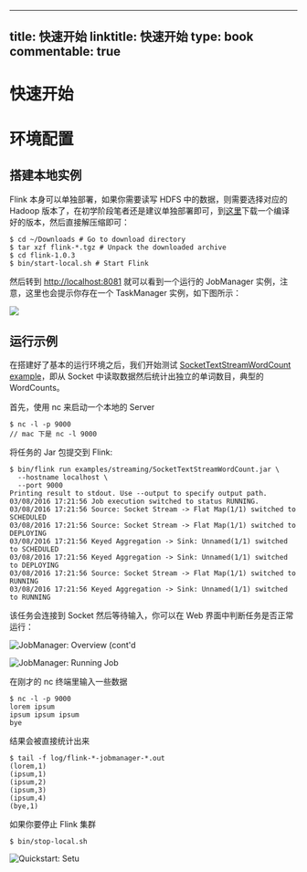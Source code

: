 
---
title: 快速开始
linktitle: 快速开始
type: book
commentable: true
---

# 快速开始

# 环境配置

## 搭建本地实例

Flink 本身可以单独部署，如果你需要读写 HDFS 中的数据，则需要选择对应的 Hadoop 版本了，在初学阶段笔者还是建议单独部署即可，到[这里](http://flink.apache.org/downloads.html)下载一个编译好的版本，然后直接解压缩即可：

```
$ cd ~/Downloads # Go to download directory
$ tar xzf flink-*.tgz # Unpack the downloaded archive
$ cd flink-1.0.3
$ bin/start-local.sh # Start Flink
```

然后转到 [http://localhost:8081](http://localhost:8081/) 就可以看到一个运行的 JobManager 实例，注意，这里也会提示你存在一个 TaskManager 实例，如下图所示：

![](https://ci.apache.org/projects/flink/flink-docs-release-1.0/page/img/quickstart-setup/jobmanager-1.png)

## 运行示例

在搭建好了基本的运行环境之后，我们开始测试 [SocketTextStreamWordCount example](https://github.com/apache/flink/blob/release-1.0.0/flink-quickstart/flink-quickstart-java/src/main/resources/archetype-resources/src/main/java/SocketTextStreamWordCount.java)，即从 Socket 中读取数据然后统计出独立的单词数目，典型的 WordCounts。

首先，使用 nc 来启动一个本地的 Server

```
$ nc -l -p 9000
// mac 下是 nc -l 9000
```

将任务的 Jar 包提交到 Flink:

```
$ bin/flink run examples/streaming/SocketTextStreamWordCount.jar \
  --hostname localhost \
  --port 9000
Printing result to stdout. Use --output to specify output path.
03/08/2016 17:21:56 Job execution switched to status RUNNING.
03/08/2016 17:21:56 Source: Socket Stream -> Flat Map(1/1) switched to SCHEDULED
03/08/2016 17:21:56 Source: Socket Stream -> Flat Map(1/1) switched to DEPLOYING
03/08/2016 17:21:56 Keyed Aggregation -> Sink: Unnamed(1/1) switched to SCHEDULED
03/08/2016 17:21:56 Keyed Aggregation -> Sink: Unnamed(1/1) switched to DEPLOYING
03/08/2016 17:21:56 Source: Socket Stream -> Flat Map(1/1) switched to RUNNING
03/08/2016 17:21:56 Keyed Aggregation -> Sink: Unnamed(1/1) switched to RUNNING
```

该任务会连接到 Socket 然后等待输入，你可以在 Web 界面中判断任务是否正常运行：

![JobManager: Overview (cont'd](https://ci.apache.org/projects/flink/flink-docs-release-1.0/page/img/quickstart-setup/jobmanager-2.png)

![JobManager: Running Job](https://ci.apache.org/projects/flink/flink-docs-release-1.0/page/img/quickstart-setup/jobmanager-3.png)

在刚才的 nc 终端里输入一些数据

```
$ nc -l -p 9000
lorem ipsum
ipsum ipsum ipsum
bye
```

结果会被直接统计出来

```
$ tail -f log/flink-*-jobmanager-*.out
(lorem,1)
(ipsum,1)
(ipsum,2)
(ipsum,3)
(ipsum,4)
(bye,1)
```

如果你要停止 Flink 集群

```
$ bin/stop-local.sh
```

![Quickstart: Setu](https://ci.apache.org/projects/flink/flink-docs-release-1.0/page/img/quickstart-setup/setup.gif)

    